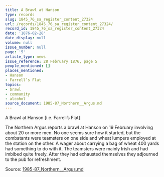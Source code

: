 ```yaml
---
title: A Brawl at Hanson
type: records
slug: 1845_76_sa_register_content_27324
url: /records/1845_76_sa_register_content_27324/
record_id: 1845_76_sa_register_content_27324
date: '1876-02-28'
date_display: null
volume: null
issue_number: null
page: '5'
article_type: news
issue_reference: 28 February 1876, page 5
people_mentioned: []
places_mentioned:
- Hanson
- Farrell’s Flat
topics:
- brawl
- community
- alcohol
source_document: 1985-87_Northern__Argus.md
---
```


A Brawl at Hanson [i.e. Farrell’s Flat]

The Northern Argus reports a brawl at Hanson on 19 February involving about 20 or more men.  No one seems sure how it started, but the combatants were teamsters on one side and wheat lumpers employed at the station on the other.  A wager about carrying a bag of wheat 400 yards had something to do with it.  The teamsters were mainly Irish and had imbibed quite freely.  After they had exhausted themselves they adjourned to the pub for refreshment.

Source: [1985-87_Northern__Argus.md](/downloads/markdown/1985-87_Northern__Argus.md)
